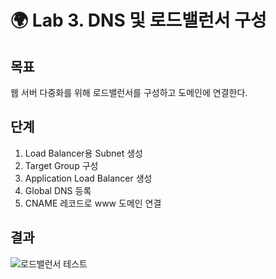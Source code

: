 # 🌍 Lab 3. DNS 및 로드밸런서 구성

## 목표
웹 서버 다중화를 위해 로드밸런서를 구성하고 도메인에 연결한다.

## 단계
1. Load Balancer용 Subnet 생성  
2. Target Group 구성  
3. Application Load Balancer 생성  
4. Global DNS 등록  
5. CNAME 레코드로 www 도메인 연결

## 결과
![로드밸런서 테스트](../images/load_balancer_test.png)
